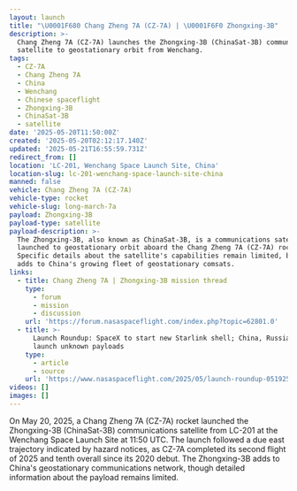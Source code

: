 ```yaml
---
layout: launch
title: "\U0001F680 Chang Zheng 7A (CZ-7A) | \U0001F6F0 Zhongxing-3B"
description: >-
  Chang Zheng 7A (CZ-7A) launches the Zhongxing-3B (ChinaSat-3B) communications
  satellite to geostationary orbit from Wenchang.
tags:
  - CZ-7A
  - Chang Zheng 7A
  - China
  - Wenchang
  - Chinese spaceflight
  - Zhongxing-3B
  - ChinaSat-3B
  - satellite
date: '2025-05-20T11:50:00Z'
created: '2025-05-20T02:12:17.140Z'
updated: '2025-05-21T16:55:59.731Z'
redirect_from: []
location: 'LC-201, Wenchang Space Launch Site, China'
location-slug: lc-201-wenchang-space-launch-site-china
manned: false
vehicle: Chang Zheng 7A (CZ-7A)
vehicle-type: rocket
vehicle-slug: long-march-7a
payload: Zhongxing-3B
payload-type: satellite
payload-description: >-
  The Zhongxing-3B, also known as ChinaSat-3B, is a communications satellite
  launched to geostationary orbit aboard the Chang Zheng 7A (CZ-7A) rocket.
  Specific details about the satellite's capabilities remain limited, but it
  adds to China's growing fleet of geostationary comsats.
links:
  - title: Chang Zheng 7A | Zhongxing-3B mission thread
    type:
      - forum
      - mission
      - discussion
    url: 'https://forum.nasaspaceflight.com/index.php?topic=62801.0'
  - title: >-
      Launch Roundup: SpaceX to start new Starlink shell; China, Russia to
      launch unknown payloads
    type:
      - article
      - source
    url: 'https://www.nasaspaceflight.com/2025/05/launch-roundup-051925/'
videos: []
images: []
---
```

On May 20, 2025, a Chang Zheng 7A (CZ-7A) rocket launched the Zhongxing-3B (ChinaSat-3B) communications satellite from LC-201 at the Wenchang Space Launch Site at 11:50 UTC. The launch followed a due east trajectory indicated by hazard notices, as CZ-7A completed its second flight of 2025 and tenth overall since its 2020 debut. The Zhongxing-3B adds to China's geostationary communications network, though detailed information about the payload remains limited.
